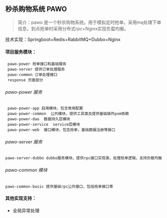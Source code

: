## 秒杀购物系统 PAWO
> 简介：pawo 是一个秒杀购物系统。用于模拟定时抢单。采用mq处理下单信息，到点抢单时采用分布式rpc+Nginx实现负载均衡。

技术实现：Springboot+Redis+RabbitMQ+Dubbo+Nginx


#### 项目服务模块：
```
 pawo-power 抢单接口和基础服务
 pawo-server 提供订单处理服务
 pawo-common 订单处理接口
 response 页面部分
```
###### pawo-power 服务
```
 pawo-power-app 启用模块，包含常用配置
 pawo-power-common  公共模块，提供工具类及提供基础插件pom依赖
 pawo-power-dao  数据持久层模块
 pawo-power-service  service层模块
 pawo-power-web  接口模块，包含抢单，基础数据注册等接口
```
###### pawo-server 服务
```
pawo-server-dubbo dubbo服务模块，提供rpc接口实现类，处理抢单逻辑，支持负载均衡
```

###### pawo-common 模块
```
pawo-common-basic 提供基础rpc公共接口，包括抢单接口等
```

#### 其他实现支持：
- 全局异常处理
